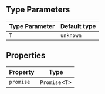 ## Type Parameters

| Type Parameter | Default type |
| -------------- | ------------ |
| `T`            | `unknown`    |

## Properties

| Property                       | Type             |
| ------------------------------ | ---------------- |
| <a id="promise"></a> `promise` | `Promise`\<`T`\> |
